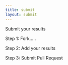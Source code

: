 ```yaml
---
title: submit
layout: submit
---
```

<div class="info3">
    <p class="info3"> Submit your results</p>
    <p class="info4">Step 1: Fork.....</p>
    <p class="info4">Step 2: Add your results </p>
    <p class="info4">Step 3: Submit Pull Request</p>
</div>
